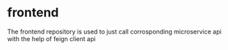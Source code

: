 # frontend

The frontend repository is used to just call corrosponding microservice api with the help of feign client api
